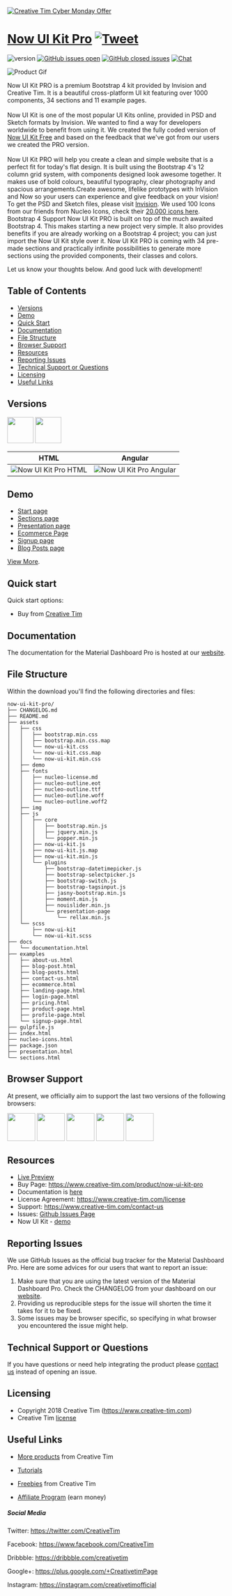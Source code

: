 <a href="https://www.creative-tim.com/campaign?utm_medium=social&utm_source=github&utm_campaign=cm-readme-2020">
<img border="0" alt="Creative Tim Cyber Monday Offer" src="https://s3.amazonaws.com/creativetim_bucket/tim_static_images/cm-github-banner.jpg" >
</a>



# [Now UI Kit Pro](https://demos.creative-tim.com/now-ui-kit-pro/index.html) [![Tweet](https://img.shields.io/twitter/url/http/shields.io.svg?style=social&logo=twitter)](https://twitter.com/home?status=Now%20UI%20Kit%20PRO%20by%20Creative%20Tim%20https%3A//demos.creative-tim.com/now-ui-kit-pro/index.html%20via%20%40CreativeTim)


![version](https://img.shields.io/badge/version-1.3.1-blue.svg) [![GitHub issues open](https://img.shields.io/github/issues/creativetimofficial/ct-now-ui-kit-pro.svg?maxAge=2592000)](https://github.com/creativetimofficial/ct-now-ui-kit-pro/issues?q=is%3Aopen+is%3Aissue) [![GitHub closed issues](https://img.shields.io/github/issues-closed-raw/creativetimofficial/ct-now-ui-kit-pro.svg?maxAge=259200)](https://github.com/creativetimofficial/ct-now-ui-kit-pro/issues?q=is%3Aissue+is%3Aclosed) [![Chat](https://img.shields.io/badge/chat-on%20discord-7289da.svg)](https://discord.gg/E4aHAQy)

![Product Gif](https://s3.amazonaws.com/creativetim_bucket/products/62/original/opt_nukp_thumbnail.jpg)

Now UI Kit PRO is a premium Bootstrap 4 kit provided by Invision and Creative Tim. It is a beautiful cross-platform UI kit featuring over 1000 components, 34 sections and 11 example pages.<br><br> Now UI Kit is one of the most popular UI Kits online, provided in PSD and Sketch formats by Invision. We wanted to find a way for developers worldwide to benefit from using it. We created the fully coded version of [Now UI Kit Free](https://www.creative-tim.com/product/now-ui-kit) and based on the feedback that we've got from our users we created the PRO version.<br><br> Now UI Kit PRO will help you create a clean and simple website that is a perfect fit for today's flat design. It is built using the Bootstrap 4's 12 column grid system, with components designed look awesome together. It makes use of bold colours, beautiful typography, clear photography and spacious arrangements.Create awesome, lifelike prototypes with InVision and Now so your users can experience and give feedback on your vision! To get the PSD and Sketch files, please visit [Invision](https://www.invisionapp.com/now). We used 100 Icons from our friends from Nucleo Icons, check their [20.000 icons here](https://nucleoapp.com/?ref=1712). Bootstrap 4 Support Now UI Kit PRO is built on top of the much awaited Bootstrap 4. This makes starting a new project very simple. It also provides benefits if you are already working on a Bootstrap 4 project; you can just import the Now UI Kit style over it. Now UI Kit PRO is coming with 34 pre-made sections and practically infinite possibilities to generate more sections using the provided components, their classes and colors.

Let us know your thoughts below. And good luck with development!

## Table of Contents

* [Versions](#versions)
* [Demo](#demo)
* [Quick Start](#quick-start)
* [Documentation](#documentation)
* [File Structure](#file-structure)
* [Browser Support](#browser-support)
* [Resources](#resources)
* [Reporting Issues](#reporting-issues)
* [Technical Support or Questions](#technical-support-or-questions)
* [Licensing](#licensing)
* [Useful Links](#useful-links)


## Versions

[<img src="https://s3.amazonaws.com/creativetim_bucket/github/html.png" width="60" height="60" />](https://www.creative-tim.com/product/now-ui-kit-pro)
[<img src="https://s3.amazonaws.com/creativetim_bucket/github/angular.png" width="60" height="60" />](https://www.creative-tim.com/product/now-ui-kit-pro-angular)


| HTML | Angular |
| --- | --- |
| ![Now UI Kit Pro HTML](https://s3.amazonaws.com/creativetim_bucket/products/62/thumb/opt_nukp_thumbnail.jpg) | ![Now UI Kit Pro Angular](https://s3.amazonaws.com/creativetim_bucket/products/74/thumb/opt_nukp_angular_thumbnail.jpg)

## Demo

- [Start page](https://demos.creative-tim.com/now-ui-kit-pro/index.html)
- [Sections page](https://demos.creative-tim.com/now-ui-kit-pro/sections.html#headers)
- [Presentation page ](https://demos.creative-tim.com/now-ui-kit-pro/presentation.html)
- [Ecommerce Page](https://demos.creative-tim.com/now-ui-kit-pro/examples/ecommerce.html)
- [Signup page](https://demos.creative-tim.com/now-ui-kit-pro/examples/signup-page.html)
- [Blog Posts page](https://demos.creative-tim.com/now-ui-kit-pro/examples/blog-posts.html)

[View More](https://demos.creative-tim.com/now-ui-kit-pro).


## Quick start

Quick start options:

- Buy from [Creative Tim](https://www.creative-tim.com/product/now-ui-kit-pro)


## Documentation
The documentation for the Material Dashboard Pro is hosted at our [website](https://demos.creative-tim.com/now-ui-kit-pro/docs/1.0/getting-started/introduction.html).


## File Structure

Within the download you'll find the following directories and files:

```
now-ui-kit-pro/
├── CHANGELOG.md
├── README.md
├── assets
│   ├── css
│   │   ├── bootstrap.min.css
│   │   ├── bootstrap.min.css.map
│   │   └── now-ui-kit.css
│   │   └── now-ui-kit.css.map
│   │   └── now-ui-kit.min.css
│   ├── demo
│   ├── fonts
│   │   ├── nucleo-license.md
│   │   ├── nucleo-outline.eot
│   │   ├── nucleo-outline.ttf
│   │   ├── nucleo-outline.woff
│   │   └── nucleo-outline.woff2
│   ├── img
│   ├── js
│   │   ├── core
│   │   │   ├── bootstrap.min.js
│   │   │   ├── jquery.min.js
│   │   │   └── popper.min.js
│   │   ├── now-ui-kit.js
│   │   ├── now-ui-kit.js.map
│   │   ├── now-ui-kit.min.js
│   │   └── plugins
│   │       ├── bootstrap-datetimepicker.js
│   │       ├── bootstrap-selectpicker.js
│   │       ├── bootstrap-switch.js
│   │       ├── bootstrap-tagsinput.js
│   │       ├── jasny-bootstrap.min.js
│   │       ├── moment.min.js
│   │       ├── nouislider.min.js
│   │       └── presentation-page
│   │           └── rellax.min.js
│   └── scss
│       ├── now-ui-kit
│       └── now-ui-kit.scss
├── docs
│   └── documentation.html
├── examples
│   ├── about-us.html
│   ├── blog-post.html
│   ├── blog-posts.html
│   ├── contact-us.html
│   ├── ecommerce.html
│   ├── landing-page.html
│   ├── login-page.html
│   ├── pricing.html
│   ├── product-page.html
│   ├── profile-page.html
│   └── signup-page.html
├── gulpfile.js
├── index.html
├── nucleo-icons.html
├── package.json
├── presentation.html
└── sections.html

```

## Browser Support

At present, we officially aim to support the last two versions of the following browsers:

<img src="https://s3.amazonaws.com/creativetim_bucket/github/browser/chrome.png" width="64" height="64"> <img src="https://s3.amazonaws.com/creativetim_bucket/github/browser/firefox.png" width="64" height="64"> <img src="https://s3.amazonaws.com/creativetim_bucket/github/browser/edge.png" width="64" height="64"> <img src="https://s3.amazonaws.com/creativetim_bucket/github/browser/safari.png" width="64" height="64"> <img src="https://s3.amazonaws.com/creativetim_bucket/github/browser/opera.png" width="64" height="64">


## Resources
- [Live Preview](https://demos.creative-tim.com/now-ui-kit-pro)
- Buy Page: https://www.creative-tim.com/product/now-ui-kit-pro
- Documentation is [here](https://demos.creative-tim.com/now-ui-kit-pro/docs/1.0/getting-started/introduction.html)
- License Agreement: https://www.creative-tim.com/license
- Support: https://www.creative-tim.com/contact-us
- Issues: [Github Issues Page](https://github.com/creativetimofficial/ct-now-ui-kit-pro/issues)
- Now UI Kit - [demo](https://www.creative-tim.com/product/now-ui-kit?ref=github-md-pro)

## Reporting Issues
We use GitHub Issues as the official bug tracker for the Material Dashboard Pro. Here are some advices for our users that want to report an issue:

1. Make sure that you are using the latest version of the Material Dashboard Pro. Check the CHANGELOG from your dashboard on our [website](https://www.creative-tim.com/).
2. Providing us reproducible steps for the issue will shorten the time it takes for it to be fixed.
3. Some issues may be browser specific, so specifying in what browser you encountered the issue might help.

## Technical Support or Questions

If you have questions or need help integrating the product please [contact us](https://www.creative-tim.com/contact-us) instead of opening an issue.

## Licensing

- Copyright 2018 Creative Tim (https://www.creative-tim.com)
- Creative Tim [license](https://www.creative-tim.com/license)

## Useful Links

- [More products](https://www.creative-tim.com/bootstrap-themes) from Creative Tim

- [Tutorials](https://www.youtube.com/channel/UCVyTG4sCw-rOvB9oHkzZD1w)

- [Freebies](https://www.creative-tim.com/bootstrap-themes/free) from Creative Tim

- [Affiliate Program](https://www.creative-tim.com/affiliates/new) (earn money)

##### Social Media

Twitter: <https://twitter.com/CreativeTim>

Facebook: <https://www.facebook.com/CreativeTim>

Dribbble: <https://dribbble.com/creativetim>

Google+: <https://plus.google.com/+CreativetimPage>

Instagram: <https://instagram.com/creativetimofficial>
